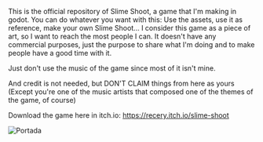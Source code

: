 This is the official repository of Slime Shoot, a game that I'm making in godot. You can do whatever you want with this: Use the assets, use it as reference, make your own Slime Shoot...
I consider this game as a piece of art, so I want to reach the most people I can. It doesn't have any commercial purposes, just the purpose to share what I'm doing and to make people have a good time with it.

Just don't use the music of the game since most of it isn't mine.

And credit is not needed, but DON'T CLAIM things from here as yours (Except you're one of the music artists that composed one of the themes of the game, of course)

Download the game here in itch.io: https://recery.itch.io/slime-shoot

![Portada](https://github.com/SenkoChansey12543/Slime-Shoot/assets/142628253/b3a354a6-fa82-489e-a244-04d8cfa9b88f)
